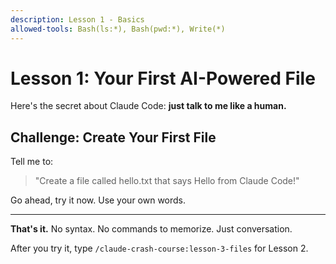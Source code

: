 ```yaml
---
description: Lesson 1 - Basics
allowed-tools: Bash(ls:*), Bash(pwd:*), Write(*)
---
```


# Lesson 1: Your First AI-Powered File

Here's the secret about Claude Code: **just talk to me like a human.**

## Challenge: Create Your First File

Tell me to:
> "Create a file called hello.txt that says Hello from Claude Code!"

Go ahead, try it now. Use your own words.

---

**That's it.** No syntax. No commands to memorize. Just conversation.

After you try it, type `/claude-crash-course:lesson-3-files` for Lesson 2.
